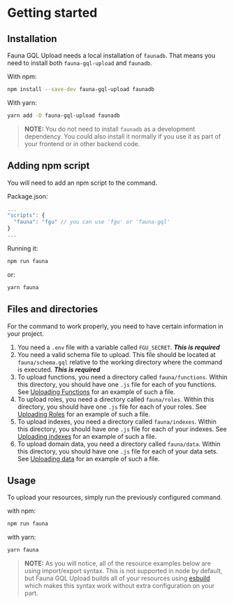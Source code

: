 # Getting started

## Installation

Fauna GQL Upload needs a local installation of `faunadb`. That means you need to install both `fauna-gql-upload` and `faunadb`.

With npm:
```sh
npm install --save-dev fauna-gql-upload faunadb
```

With yarn:
```sh
yarn add -D fauna-gql-upload faunadb
```

> **NOTE:** You do not need to install `faunadb` as a development dependency. You could also install it normally if you use it as part of your frontend or in other backend code.

## Adding npm script

You will need to add an npm script to the command.

Package.json:
```js
...
"scripts": {
  "fauna": "fgu" // you can use 'fgu' or 'fauna-gql'
}
...
```

Running it:
```sh
npm run fauna
```

or:

```sh
yarn fauna
```

## Files and directories

For the command to work properly, you need to have certain information in your project.

1. You need a `.env` file with a variable called `FGU_SECRET`. ***This is required*** 
2. You need a valid schema file to upload. This file should be located at `fauna/schema.gql` relative to the working directory where the command is executed. ***This is required*** 
3. To upload functions, you need a directory called `fauna/functions`. Within this directory, you should have one `.js` file for each of you functions. See [Uploading Functions](/usage/upload-functions) for an example of such a file.
4. To upload roles, you need a directory called `fauna/roles`. Within this directory, you should have one `.js` file for each of your roles. See [Uploading Roles](/usage/upload-roles) for an example of such a file.
5. To upload indexes, you need a directory called `fauna/indexes`. Within this directory, you should have one `.js` file for each of your indexes. See [Uploading indexes](/usage/upload-indexes) for an example of such a file.
6. To upload domain data, you need a directory called `fauna/data`. Within this directory, you should have one `.js` file for each of your data sets. See [Uploading data](/usage/upload-data) for an example of such a file.

## Usage

To upload your resources, simply run the previously configured command.

with npm:
```sh
npm run fauna
```

with yarn:
```sh
yarn fauna
```

> **NOTE:** As you will notice, all of the resource examples below are using import/export syntax. This is not supported in node by default, but Fauna GQL Upload builds all of your resources using [esbuild](https://esbuild.github.io/) which makes this syntax work without extra configuration on your part.